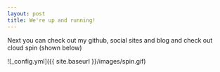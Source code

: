 ```yaml
---
layout: post
title: We're up and running!
---
```


Next you can check out my github, social sites and blog and check out cloud spin (shown below) 

![_config.yml]({{ site.baseurl }}/images/spin.gif)
